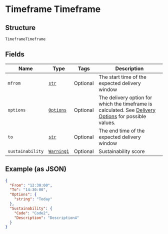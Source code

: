 
# Timeframe Timeframe

## Structure

`TimeframeTimeframe`

## Fields

| Name | Type | Tags | Description |
|  --- | --- | --- | --- |
| `mfrom` | [`str`](../../doc/models/string-enum.md) | Optional | The start time of the expected delivery window |
| `options` | [`Options`](../../doc/models/options.md) | Optional | The delivery option for which the timeframe is calculated. See [Delivery Options](#tag/Reference-codes/Delivery-options) for possible values. |
| `to` | [`str`](../../doc/models/string-enum.md) | Optional | The end time of the expected delivery window |
| `sustainability` | [`Warning1`](../../doc/models/warning-1.md) | Optional | Sustainability score |

## Example (as JSON)

```json
{
  "From": "12:30:00",
  "To": "14:30:00",
  "Options": {
    "string": "Today"
  },
  "Sustainability": {
    "Code": "Code2",
    "Description": "Description4"
  }
}
```


